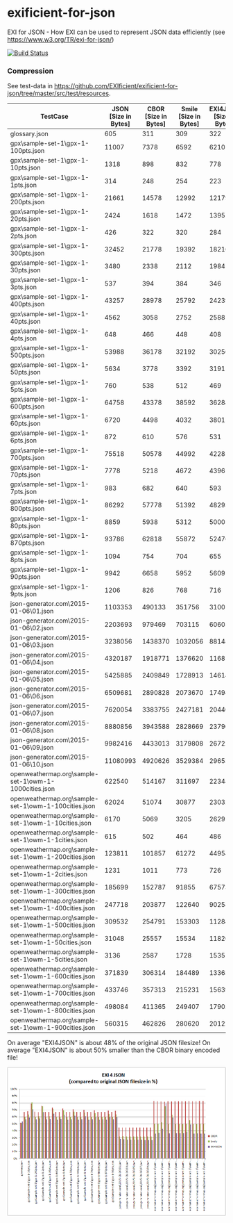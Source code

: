 # exificient-for-json
EXI for JSON - How EXI can be used to represent JSON data efficiently (see <https://www.w3.org/TR/exi-for-json/>)

[![Build Status](https://travis-ci.org/EXIficient/exificient-for-json.svg?branch=master)](https://travis-ci.org/EXIficient/exificient-for-json)


### Compression

See test-data in https://github.com/EXIficient/exificient-for-json/tree/master/src/test/resources.

| TestCase                                              | JSON [Size in Bytes]    | CBOR [Size in Bytes]   | Smile [Size in Bytes]   | EXI4JSON [Size in Bytes] |
|-------------------------------------------------------|----------|---------|---------|----------|
| glossary.json                                         | 605      | 311     | 309     | 322      |
| gpx\sample-set-1\gpx-1-100pts.json                    | 11007    | 7378    | 6592    | 6210     |
| gpx\sample-set-1\gpx-1-10pts.json                     | 1318     | 898     | 832     | 778      |
| gpx\sample-set-1\gpx-1-1pts.json                      | 314      | 248     | 254     | 223      |
| gpx\sample-set-1\gpx-1-200pts.json                    | 21661    | 14578   | 12992   | 12179    |
| gpx\sample-set-1\gpx-1-20pts.json                     | 2424     | 1618    | 1472    | 1395     |
| gpx\sample-set-1\gpx-1-2pts.json                      | 426      | 322     | 320     | 284      |
| gpx\sample-set-1\gpx-1-300pts.json                    | 32452    | 21778   | 19392   | 18216    |
| gpx\sample-set-1\gpx-1-30pts.json                     | 3480     | 2338    | 2112    | 1984     |
| gpx\sample-set-1\gpx-1-3pts.json                      | 537      | 394     | 384     | 346      |
| gpx\sample-set-1\gpx-1-400pts.json                    | 43257    | 28978   | 25792   | 24239    |
| gpx\sample-set-1\gpx-1-40pts.json                     | 4562     | 3058    | 2752    | 2588     |
| gpx\sample-set-1\gpx-1-4pts.json                      | 648      | 466     | 448     | 408      |
| gpx\sample-set-1\gpx-1-500pts.json                    | 53988    | 36178   | 32192   | 30256    |
| gpx\sample-set-1\gpx-1-50pts.json                     | 5634     | 3778    | 3392    | 3191     |
| gpx\sample-set-1\gpx-1-5pts.json                      | 760      | 538     | 512     | 469      |
| gpx\sample-set-1\gpx-1-600pts.json                    | 64758    | 43378   | 38592   | 36284    |
| gpx\sample-set-1\gpx-1-60pts.json                     | 6720     | 4498    | 4032    | 3801     |
| gpx\sample-set-1\gpx-1-6pts.json                      | 872      | 610     | 576     | 531      |
| gpx\sample-set-1\gpx-1-700pts.json                    | 75518    | 50578   | 44992   | 42285    |
| gpx\sample-set-1\gpx-1-70pts.json                     | 7778     | 5218    | 4672    | 4396     |
| gpx\sample-set-1\gpx-1-7pts.json                      | 983      | 682     | 640     | 593      |
| gpx\sample-set-1\gpx-1-800pts.json                    | 86292    | 57778   | 51392   | 48293    |
| gpx\sample-set-1\gpx-1-80pts.json                     | 8859     | 5938    | 5312    | 5000     |
| gpx\sample-set-1\gpx-1-870pts.json                    | 93786    | 62818   | 55872   | 52476    |
| gpx\sample-set-1\gpx-1-8pts.json                      | 1094     | 754     | 704     | 655      |
| gpx\sample-set-1\gpx-1-90pts.json                     | 9942     | 6658    | 5952    | 5609     |
| gpx\sample-set-1\gpx-1-9pts.json                      | 1206     | 826     | 768     | 716      |
| json-generator.com\2015-01-06\01.json                 | 1103353  | 490133  | 351756  | 310012   |
| json-generator.com\2015-01-06\02.json                 | 2203693  | 979469  | 703115  | 606056   |
| json-generator.com\2015-01-06\03.json                 | 3238056  | 1438370 | 1032056 | 881484   |
| json-generator.com\2015-01-06\04.json                 | 4320187  | 1918771 | 1376620 | 1168143  |
| json-generator.com\2015-01-06\05.json                 | 5425885  | 2409849 | 1728913 | 1461451  |
| json-generator.com\2015-01-06\06.json                 | 6509681  | 2890828 | 2073670 | 1749445  |
| json-generator.com\2015-01-06\07.json                 | 7620054  | 3383755 | 2427181 | 2044025  |
| json-generator.com\2015-01-06\08.json                 | 8880856  | 3943588 | 2828669 | 2379084  |
| json-generator.com\2015-01-06\09.json                 | 9982416  | 4433013 | 3179808 | 2672229  |
| json-generator.com\2015-01-06\10.json                 | 11080993 | 4920626 | 3529384 | 2965358  |
| openweathermap.org\sample-set-1\owm-1-1000cities.json | 622540   | 514167  | 311697  | 223442   |
| openweathermap.org\sample-set-1\owm-1-100cities.json  | 62024    | 51074   | 30877   | 23032    |
| openweathermap.org\sample-set-1\owm-1-10cities.json   | 6170     | 5069    | 3205    | 2629     |
| openweathermap.org\sample-set-1\owm-1-1cities.json    | 615      | 502     | 464     | 486      |
| openweathermap.org\sample-set-1\owm-1-200cities.json  | 123811   | 101857  | 61272   | 44954    |
| openweathermap.org\sample-set-1\owm-1-2cities.json    | 1231     | 1011    | 773     | 726      |
| openweathermap.org\sample-set-1\owm-1-300cities.json  | 185699   | 152787  | 91855   | 67573    |
| openweathermap.org\sample-set-1\owm-1-400cities.json  | 247718   | 203877  | 122640  | 90258    |
| openweathermap.org\sample-set-1\owm-1-500cities.json  | 309532   | 254791  | 153303  | 112848   |
| openweathermap.org\sample-set-1\owm-1-50cities.json   | 31048    | 25557   | 15534   | 11820    |
| openweathermap.org\sample-set-1\owm-1-5cities.json    | 3136     | 2587    | 1728    | 1535     |
| openweathermap.org\sample-set-1\owm-1-600cities.json  | 371839   | 306314  | 184489  | 133633   |
| openweathermap.org\sample-set-1\owm-1-700cities.json  | 433746   | 357313  | 215231  | 156390   |
| openweathermap.org\sample-set-1\owm-1-800cities.json  | 498084   | 411365  | 249407  | 179022   |
| openweathermap.org\sample-set-1\owm-1-900cities.json  | 560315   | 462826  | 280620  | 201229   |


On average "EXI4JSON" is about 48% of the original JSON filesize!
On average "EXI4JSON" is about 50% smaller than the CBOR binary encoded file!

![Compression Figure](compression.png)